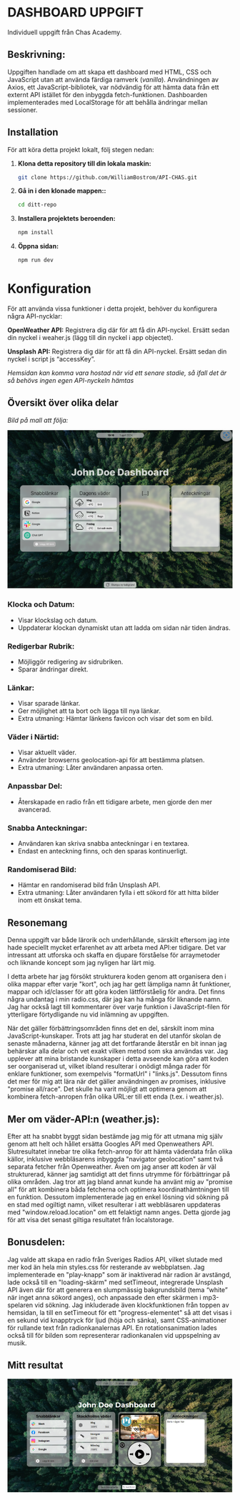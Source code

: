 # DASHBOARD UPPGIFT

Individuell uppgift från Chas Academy.

## Beskrivning:

Uppgiften handlade om att skapa ett dashboard med HTML, CSS och JavaScript utan att använda färdiga ramverk (_vanilla_). Användningen av Axios, ett JavaScript-bibliotek, var nödvändig för att hämta data från ett externt API istället för den inbyggda fetch-funktionen. Dashboarden implementerades med LocalStorage för att behålla ändringar mellan sessioner.

## Installation

För att köra detta projekt lokalt, följ stegen nedan:

1. **Klona detta repository till din lokala maskin:**

   ```bash
   git clone https://github.com/WilliamBostrom/API-CHAS.git
   ```

2. **Gå in i den klonade mappen::**

   ```bash
   cd ditt-repo

   ```

3. **Installera projektets beroenden:**

   ```bash
   npm install

   ```

4. **Öppna sidan:**
   ```bash
   npm run dev
   ```

# Konfiguration

För att använda vissa funktioner i detta projekt, behöver du konfigurera några API-nycklar:

**OpenWeather API:** Registrera dig där för att få din API-nyckel. Ersätt sedan din nyckel i weaher.js (lägg till din nyckel i app objectet).

**Unsplash API:** Registrera dig där för att få din API-nyckel. Ersätt sedan din nyckel i script js “accessKey”.

_Hemsidan kan komma vara hostad när vid ett senare stadie, så ifall det är så behövs ingen egen API-nyckeln hämtas_

## Översikt över olika delar

_Bild på mall att följa:_

![bild på mitt slutresultat](/scr/img/chas-dashboard.png)

### Klocka och Datum:

- Visar klockslag och datum.
- Uppdaterar klockan dynamiskt utan att ladda om sidan när tiden ändras.

### Redigerbar Rubrik:

- Möjliggör redigering av sidrubriken.
- Sparar ändringar direkt.

### Länkar:

- Visar sparade länkar.
- Ger möjlighet att ta bort och lägga till nya länkar.
- Extra utmaning: Hämtar länkens favicon och visar det som en bild.

### Väder i Närtid:

- Visar aktuellt väder.
- Använder browserns geolocation-api för att bestämma platsen.
- Extra utmaning: Låter användaren anpassa orten.

### Anpassbar Del:

- Återskapade en radio från ett tidigare arbete, men gjorde den mer avancerad.

### Snabba Anteckningar:

- Användaren kan skriva snabba anteckningar i en textarea.
- Endast en anteckning finns, och den sparas kontinuerligt.

### Randomiserad Bild:

- Hämtar en randomiserad bild från Unsplash API.
- Extra utmaning: Låter användaren fylla i ett sökord för att hitta bilder inom ett önskat tema.

## Resonemang

Denna uppgift var både lärorik och underhållande, särskilt eftersom jag inte hade speciellt mycket erfarenhet av att arbeta med API:er tidigare. Det var intressant att utforska och skaffa en djupare förståelse för arraymetoder och liknande koncept som jag nyligen har lärt mig.

I detta arbete har jag försökt strukturera koden genom att organisera den i olika mappar efter varje "kort", och jag har gett lämpliga namn åt funktioner, mappar och id/classer för att göra koden lättförståelig för andra. Det finns några undantag i min radio.css, där jag kan ha många för liknande namn. Jag har också lagt till kommentarer över varje funktion i JavaScript-filen för ytterligare förtydligande nu vid inlämning av uppgiften.

När det gäller förbättringsområden finns det en del, särskilt inom mina JavaScript-kunskaper. Trots att jag har studerat en del utanför skolan de senaste månaderna, känner jag att det fortfarande återstår en bit innan jag behärskar alla delar och vet exakt vilken metod som ska användas var. Jag upplever att mina bristande kunskaper i detta avseende kan göra att koden ser oorganiserad ut, vilket ibland resulterar i onödigt många rader för enklare funktioner, som exempelvis "formatUrl" i "links.js". Dessutom finns det mer för mig att lära när det gäller användningen av promises, inklusive "promise all/race". Det skulle ha varit möjligt att optimera genom att kombinera fetch-anropen från olika URL:er till ett enda (t.ex. i weather.js).

## Mer om väder-API:n (weather.js):

Efter att ha snabbt byggt sidan bestämde jag mig för att utmana mig själv genom att helt och hållet ersätta Googles API med Openweathers API. Slutresultatet innebar tre olika fetch-anrop för att hämta väderdata från olika källor, inklusive webbläsarens inbyggda "navigator geolocation" samt två separata fetcher från Openweather. Även om jag anser att koden är väl strukturerad, känner jag samtidigt att det finns utrymme för förbättringar på olika områden. Jag tror att jag bland annat kunde ha använt mig av "promise all" för att kombinera båda fetcherna och optimera koordinathämtningen till en funktion. Dessutom implementerade jag en enkel lösning vid sökning på en stad med ogiltigt namn, vilket resulterar i att webbläsaren uppdateras med "window.reload.location" om ett felaktigt namn anges. Detta gjorde jag för att visa det senast giltiga resultatet från localstorage.

## Bonusdelen:

Jag valde att skapa en radio från Sveriges Radios API, vilket slutade med mer kod än hela min styles.css för resterande av webbplatsen. Jag implementerade en "play-knapp" som är inaktiverad när radion är avstängd, lade också till en "loading-skärm" med setTimeout, integrerade Unsplash API även där för att generera en slumpmässig bakgrundsbild (tema “white” när inget anna sökord anges), och anpassade den efter skärmen i mp3-spelaren vid sökning. Jag inkluderade även klockfunktionen från toppen av hemsidan, la till en setTimeout för ett "progress-elementet" så att det visas i en sekund vid knapptryck för ljud (höja och sänka), samt CSS-animationer för rullande text från radionkanalernas API. En rotationsanimation lades också till för bilden som representerar radionkanalen vid uppspelning av musik.

## Mitt resultat

![bild på mitt slutresultat](/scr/img/joedoedashboard.png)

